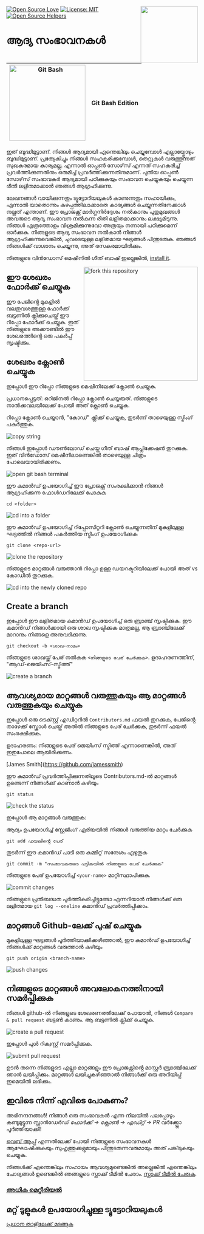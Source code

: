 [![Open Source Love](https://badges.frapsoft.com/os/v1/open-source.svg?v=103)](https://github.com/ellerbrock/open-source-badges/)
[<img align="right" width="150" src="https://firstcontributions.github.io/assets/gui-tool-tutorials/github-desktop-old-version-tutorial/join-slack-team.png">](https://join.slack.com/t/firstcontributors/shared_invite/zt-1hg51qkgm-Xc7HxhsiPYNN3ofX2_I8FA)
[![License: MIT](https://img.shields.io/badge/License-MIT-green.svg)](https://opensource.org/licenses/MIT)
[![Open Source Helpers](https://www.codetriage.com/roshanjossey/first-contributions/badges/users.svg)](https://www.codetriage.com/roshanjossey/first-contributions)

# ആദ്യ സംഭാവനകൾ

| <img alt="Git Bash" src="https://cdn.icon-icons.com/icons2/2699/PNG/512/git_scm_logo_icon_170096.png" width="200"> | Git Bash Edition |
| ------------------------------------------------------------------------------------------------------------------ | ---------------- |


ഇത് ബുദ്ധിമുട്ടാണ്. നിങ്ങൾ ആദ്യമായി എന്തെങ്കിലും ചെയ്യുമ്പോൾ എല്ലായ്പ്പോഴും ബുദ്ധിമുട്ടാണ്. പ്രത്യേകിച്ചും നിങ്ങൾ സഹകരിക്കുമ്പോൾ, തെറ്റുകൾ വരുത്തുന്നത് സുഖകരമായ കാര്യമല്ല. എന്നാൽ ഓപ്പൺ സോഴ്‌സ് എന്നത് സഹകരിച്ച് പ്രവർത്തിക്കുന്നതിനും ഒരുമിച്ച് പ്രവർത്തിക്കുന്നതിനുമാണ്. പുതിയ ഓപ്പൺ സോഴ്‌സ് സംഭാവകർ ആദ്യമായി പഠിക്കുകയും സംഭാവന ചെയ്യുകയും ചെയ്യുന്ന രീതി ലളിതമാക്കാൻ ഞങ്ങൾ ആഗ്രഹിക്കുന്നു.

ലേഖനങ്ങൾ വായിക്കുന്നതും ട്യൂട്ടോറിയലുകൾ കാണുന്നതും സഹായിക്കും, എന്നാൽ യാതൊന്നും കുഴപ്പത്തിലാക്കാതെ കാര്യങ്ങൾ ചെയ്യുന്നതിനേക്കാൾ നല്ലത് എന്താണ്. ഈ പ്രോജക്റ്റ് മാർഗ്ഗനിർദ്ദേശം നൽകാനും പുതുമുഖങ്ങൾ അവരുടെ ആദ്യ സംഭാവന നൽകുന്ന രീതി ലളിതമാക്കാനും ലക്ഷ്യമിടുന്നു. നിങ്ങൾ എത്രത്തോളം വിശ്രമിക്കുന്നുവോ അത്രയും നന്നായി പഠിക്കുമെന്ന് ഓർക്കുക. നിങ്ങളുടെ ആദ്യ സംഭാവന നൽകാൻ നിങ്ങൾ ആഗ്രഹിക്കുന്നുവെങ്കിൽ, ചുവടെയുള്ള ലളിതമായ ഘട്ടങ്ങൾ പിന്തുടരുക. ഞങ്ങൾ നിങ്ങൾക്ക് വാഗ്ദാനം ചെയ്യുന്നു, അത് രസകരമായിരിക്കും.

നിങ്ങളുടെ വിൻഡോസ് മെഷീനിൽ ഗീത് ബാഷ് ഇല്ലെങ്കിൽ, [install it](https://git-scm.com/download/win).

<img align="right" width="300" src="https://firstcontributions.github.io/assets/gui-tool-tutorials/github-desktop-tutorial/fork.png" alt="fork this repository" />

## ഈ ശേഖരം ഫോർക്ക് ചെയ്യുക

ഈ പേജിൻ്റെ മുകളിൽ വലതുവശത്തുള്ള ഫോർക്ക് ബട്ടണിൽ ക്ലിക്കുചെയ്ത് ഈ റിപ്പോ ഫോർക്ക് ചെയ്യുക.
ഇത് നിങ്ങളുടെ അക്കൗണ്ടിൽ ഈ ശേഖരത്തിൻ്റെ ഒരു പകർപ്പ് സൃഷ്ടിക്കും.

## ശേഖരം ക്ലോൺ ചെയ്യുക

ഇപ്പോൾ ഈ റിപ്പോ നിങ്ങളുടെ മെഷീനിലേക്ക് ക്ലോൺ ചെയ്യുക.

പ്രധാനപ്പെട്ടത്: ഒറിജിനൽ റിപ്പോ ക്ലോൺ ചെയ്യരുത്. നിങ്ങളുടെ നാൽക്കവലയിലേക്ക് പോയി അത് ക്ലോൺ ചെയ്യുക.

റിപ്പോ ക്ലോൺ ചെയ്യാൻ, "കോഡ്" ക്ലിക്ക് ചെയ്യുക, തുടർന്ന് താഴെയുള്ള സ്ട്രിംഗ് പകർത്തുക.

<img src="https://firstcontributions.github.io/assets/cli-tool-tutorials/git-bash-windows-tutorial/gb-clone-1.png" alt="copy string" />

നിങ്ങൾ ഇപ്പോൾ ഡൗൺലോഡ് ചെയ്ത ഗീത് ബാഷ് ആപ്ലിക്കേഷൻ തുറക്കുക. ഇത് വിൻഡോസ് മെഷീനിലാണെങ്കിൽ താഴെയുള്ള ചിത്രം പോലെയായിരിക്കണം.

<img src="https://firstcontributions.github.io/assets/cli-tool-tutorials/git-bash-windows-tutorial/gb-terminal-1.png" alt="open git bash terminal" />

ഈ കമാൻഡ് ഉപയോഗിച്ച് ഈ പ്രോജക്റ്റ് സംരക്ഷിക്കാൻ നിങ്ങൾ ആഗ്രഹിക്കുന്ന ഫോൾഡറിലേക്ക് പോകുക

`cd <folder>`

<img src="https://firstcontributions.github.io/assets/cli-tool-tutorials/git-bash-windows-tutorial/gb-terminal-2.png" alt="cd into a folder" />

ഈ കമാൻഡ് ഉപയോഗിച്ച് റിപ്പോസിറ്ററി ക്ലോൺ ചെയ്യുന്നതിന് മുകളിലുള്ള ഘട്ടത്തിൽ നിങ്ങൾ പകർത്തിയ സ്ട്രിംഗ് ഉപയോഗിക്കുക

`git clone <repo-url>`

<img src="https://firstcontributions.github.io/assets/cli-tool-tutorials/git-bash-windows-tutorial/gb-clone-2.png" alt="clone the repository" />

നിങ്ങളുടെ മാറ്റങ്ങൾ വരുത്താൻ റിപ്പോ ഉള്ള ഡയറക്ടറിയിലേക്ക് പോയി അത് vs കോഡിൽ തുറക്കുക.

<img src="https://firstcontributions.github.io/assets/cli-tool-tutorials/git-bash-windows-tutorial/gb-terminal-3.png" alt="cd into the newly cloned repo" />

## Create a branch

ഇപ്പോൾ ഈ ലളിതമായ കമാൻഡ് ഉപയോഗിച്ച് ഒരു ബ്രാഞ്ച് സൃഷ്ടിക്കുക. ഈ കമാൻഡ് നിങ്ങൾക്കായി ഒരു ശാഖ സൃഷ്ടിക്കുക മാത്രമല്ല, ആ ബ്രാഞ്ചിലേക്ക് മാറാനും നിങ്ങളെ അനുവദിക്കുന്നു.

```
git checkout -b <ശാഖ-നാമം>
```

നിങ്ങളുടെ ശാഖയ്ക്ക് പേര് നൽകുക `<നിങ്ങളുടെ പേര് ചേർക്കുക>`. ഉദാഹരണത്തിന്, "ആഡ്-ജെയിംസ്-സ്മിത്ത്"

<img src="https://firstcontributions.github.io/assets/cli-tool-tutorials/git-bash-windows-tutorial/gb-branch.png" alt="create a branch" />

## ആവശ്യമായ മാറ്റങ്ങൾ വരുത്തുകയും ആ മാറ്റങ്ങൾ വരുത്തുകയും ചെയ്യുക

ഇപ്പോൾ ഒരു ടെക്സ്റ്റ് എഡിറ്ററിൽ `Contributors.md` ഫയൽ തുറക്കുക, പേജിൻ്റെ താഴേക്ക് സ്ക്രോൾ ചെയ്ത് അതിൽ നിങ്ങളുടെ പേര് ചേർക്കുക, തുടർന്ന് ഫയൽ സംരക്ഷിക്കുക.

ഉദാഹരണം: നിങ്ങളുടെ പേര് ജെയിംസ് സ്മിത്ത് എന്നാണെങ്കിൽ, അത് ഇതുപോലെ ആയിരിക്കണം.

\[James Smith](https://github.com/jamessmith)

ഈ കമാൻഡ് പ്രവർത്തിപ്പിക്കുന്നതിലൂടെ Contributors.md-ൽ മാറ്റങ്ങൾ ഉണ്ടെന്ന് നിങ്ങൾക്ക് കാണാൻ കഴിയും

`git status`

<img src="https://firstcontributions.github.io/assets/cli-tool-tutorials/git-bash-windows-tutorial/gb-status.png" alt="check the status" />

ഇപ്പോൾ ആ മാറ്റങ്ങൾ വരുത്തുക:

ആദ്യം ഉപയോഗിച്ച് സ്റ്റേജിംഗ് ഏരിയയിൽ നിങ്ങൾ വരുത്തിയ മാറ്റം ചേർക്കുക

`git add ഫയലിൻ്റെ പേര്`

തുടർന്ന് ഈ കമാൻഡ് പാടി ഒരു കമ്മിറ്റ് സന്ദേശം എഴുതുക

`git commit -m "സംഭാവകരുടെ പട്ടികയിൽ നിങ്ങളുടെ പേര് ചേർക്കുക"`

നിങ്ങളുടെ പേര് ഉപയോഗിച്ച് `<your-name>` മാറ്റിസ്ഥാപിക്കുക.

<img src="https://firstcontributions.github.io/assets/cli-tool-tutorials/git-bash-windows-tutorial/gb-commit.png" alt="commit changes" />

നിങ്ങളുടെ പ്രതിബദ്ധത പൂർത്തീകരിച്ചിട്ടുണ്ടോ എന്നറിയാൻ നിങ്ങൾക്ക് ഒരു ലളിതമായ `git log --oneline` കമാൻഡ് പ്രവർത്തിപ്പിക്കാം.

## മാറ്റങ്ങൾ Github-ലേക്ക് പുഷ് ചെയ്യുക

മുകളിലുള്ള ഘട്ടങ്ങൾ പൂർത്തിയാക്കിക്കഴിഞ്ഞാൽ, ഈ കമാൻഡ് ഉപയോഗിച്ച് നിങ്ങൾക്ക് മാറ്റങ്ങൾ വരുത്താൻ കഴിയും

`git push origin <branch-name>`

<img src="https://firstcontributions.github.io/assets/cli-tool-tutorials/git-bash-windows-tutorial/gb-push.png" alt="push changes" />

## നിങ്ങളുടെ മാറ്റങ്ങൾ അവലോകനത്തിനായി സമർപ്പിക്കുക

നിങ്ങൾ github-ൽ നിങ്ങളുടെ ശേഖരണത്തിലേക്ക് പോയാൽ, നിങ്ങൾ `Compare & pull request` ബട്ടൺ കാണും. ആ ബട്ടണിൽ ക്ലിക്ക് ചെയ്യുക.

<img src="https://firstcontributions.github.io/assets/gui-tool-tutorials/github-desktop-tutorial/compare-and-pull.png" alt="create a pull request" />

ഇപ്പോൾ പുൾ റിക്വസ്റ്റ് സമർപ്പിക്കുക.

<img src="https://firstcontributions.github.io/assets/gui-tool-tutorials/github-desktop-tutorial/submit-pull-request.png" alt="submit pull request" />

ഉടൻ തന്നെ നിങ്ങളുടെ എല്ലാ മാറ്റങ്ങളും ഈ പ്രോജക്റ്റിൻ്റെ മാസ്റ്റർ ബ്രാഞ്ചിലേക്ക് ഞാൻ ലയിപ്പിക്കും. മാറ്റങ്ങൾ ലയിച്ചുകഴിഞ്ഞാൽ നിങ്ങൾക്ക് ഒരു അറിയിപ്പ് ഇമെയിൽ ലഭിക്കും.

## ഇവിടെ നിന്ന് എവിടെ പോകണം?
അഭിനന്ദനങ്ങൾ! നിങ്ങൾ ഒരു സംഭാവകൻ എന്ന നിലയിൽ പലപ്പോഴും കണ്ടുമുട്ടുന്ന സ്റ്റാൻഡേർഡ് _ഫോർക്ക് -> ക്ലോൺ -> എഡിറ്റ് -> PR_ വർക്ക്ഫ്ലോ പൂർത്തിയാക്കി!

[വെബ് ആപ്പ്](https://firstcontributions.github.io#social-share) എന്നതിലേക്ക് പോയി നിങ്ങളുടെ സംഭാവനകൾ ആഘോഷിക്കുകയും സുഹൃത്തുക്കളുമായും പിന്തുടരുന്നവരുമായും അത് പങ്കിടുകയും ചെയ്യുക.

നിങ്ങൾക്ക് എന്തെങ്കിലും സഹായം ആവശ്യമുണ്ടെങ്കിൽ അല്ലെങ്കിൽ എന്തെങ്കിലും ചോദ്യങ്ങൾ ഉണ്ടെങ്കിൽ ഞങ്ങളുടെ സ്ലാക്ക് ടീമിൽ ചേരാം. [സ്ലാക്ക് ടീമിൽ ചേരുക](https://join.slack.com/t/firstcontributors/shared_invite/zt-1hg51qkgm-Xc7HxhsiPYNN3ofX2_I8FA).

### [അധിക മെറ്റീരിയൽ](../additional-material/git_workflow_scenarios/additional-material.md)

## മറ്റ് ടൂളുകൾ ഉപയോഗിച്ചുള്ള ട്യൂട്ടോറിയലുകൾ

[പ്രധാന താളിലേക്ക് മടങ്ങുക](https://github.com/firstcontributions/first-contributions#tutorials-using-other-tools)
